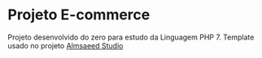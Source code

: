 # Projeto E-commerce

Projeto desenvolvido do zero para estudo da Linguagem PHP 7.
Template usado no projeto [Almsaeed Studio](https://almsaeedstudio.com)
